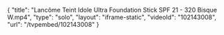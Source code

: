 {
    "title": "Lanc&ocirc;me Teint Idole Ultra Foundation Stick SPF 21 - 320 Bisque W.mp4",
    "type": "solo",
    "layout": "iframe-static",
    "videoId": "102143008",
    "url": "\/tvpembed\/102143008"
}